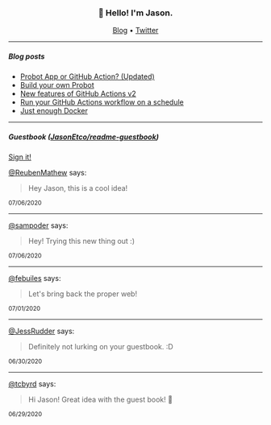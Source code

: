<h3 align="center">👋 Hello! I'm Jason.</h3>

<p align="center">
  <a href="https://jasonet.co">Blog</a> •
  <a href="https://twitter.com/JasonEtco">Twitter</a>
</p>

---

##### Blog posts

<!--START_SECTION:posts-->
* [Probot App or GitHub Action? (Updated)](https:&#x2F;&#x2F;jasonet.co&#x2F;posts&#x2F;probot-app-or-github-action-v2&#x2F;)
* [Build your own Probot](https:&#x2F;&#x2F;jasonet.co&#x2F;posts&#x2F;build-your-own-probot&#x2F;)
* [New features of GitHub Actions v2](https:&#x2F;&#x2F;jasonet.co&#x2F;posts&#x2F;new-features-of-github-actions&#x2F;)
* [Run your GitHub Actions workflow on a schedule](https:&#x2F;&#x2F;jasonet.co&#x2F;posts&#x2F;scheduled-actions&#x2F;)
* [Just enough Docker](https:&#x2F;&#x2F;jasonet.co&#x2F;posts&#x2F;just-enough-docker&#x2F;)
<!--END_SECTION:posts-->

---

##### Guestbook ([JasonEtco/readme-guestbook](https://github.com/JasonEtco/readme-guestbook))

<a href="https://readme-guestbook.now.sh">Sign it!</a>

<!--START_SECTION:guestbook-->
[@ReubenMathew](https://github.com/ReubenMathew) says:

> Hey Jason, this is a cool idea!

<sup>07/06/2020</sup>


---

[@sampoder](https://github.com/sampoder) says:

> Hey! Trying this new thing out :)

<sup>07/06/2020</sup>


---

[@febuiles](https://github.com/febuiles) says:

> Let's bring back the proper web!

<sup>07/01/2020</sup>


---

[@JessRudder](https://github.com/JessRudder) says:

> Definitely not lurking on your guestbook. :D

<sup>06/30/2020</sup>


---

[@tcbyrd](https://github.com/tcbyrd) says:

> Hi Jason! Great idea with the guest book! 🎉

<sup>06/29/2020</sup>

<!--END_SECTION:guestbook-->
<!--GUESTBOOK_LIST [{"name":"ReubenMathew","message":"Hey Jason, this is a cool idea!","date":"07/06/2020"},{"name":"sampoder","message":"Hey! Trying this new thing out :)","date":"07/06/2020"},{"name":"febuiles","message":"Let's bring back the proper web!","date":"07/01/2020"},{"name":"JessRudder","message":"Definitely not lurking on your guestbook. :D","date":"06/30/2020"},{"name":"tcbyrd","message":"Hi Jason! Great idea with the guest book! 🎉","date":"06/29/2020"}]-->
